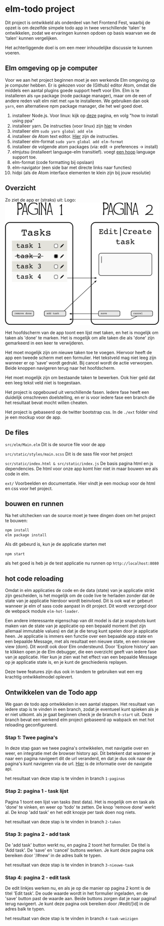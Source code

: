 # elm-todo project
Dit project is ontwikkeld als onderdeel van het Frontend Fest, waarbij de opzet is
om dezelfde simpele todo app in twee verschillende 'talen' te ontwikkelen, zodat
we ervaringen kunnen opdoen op basis waarvan we de 'talen' kunnen vergelijken.

Het achterliggende doel is om een meer inhoudelijke discussie te kunnen voeren.


## Elm omgeving op je computer
Voor we aan het project beginnen moet je een werkende Elm omgeving op je computer
hebben. Er is gekozen voor de (Github) editor Atom, omdat die middels een aantal
plugins goede support heeft voor Elm.
Elm is te installeren als `npm` package (node package manager), maar om de een of andere reden valt elm niet met `npm` te installeren. We gebruiken dan ook `yarn`, een alternatieve npm package manager, die het wel goed doet.

1. installeer Node.js. Voor linux: kijk op [deze](https://www.digitalocean.com/community/tutorials/how-to-install-node-js-on-ubuntu-16-04) pagina, en volg "how to install using ppa"
3. installeer yarn. De instructies (voor linux) zijn [hier](https://yarnpkg.com/lang/en/docs/install/) te vinden
3. installeer elm `sudo yarn global add elm`
4. installeer de Atom text editor. [Hier](https://flight-manual.atom.io/getting-started/sections/installing-atom/) zijn de instructies.
5. installeer elm-format `sudo yarn global add elm-format`
6. installeer de volgende atom packages (via: edit -> preferences -> install)
  1. elmjutsu (installeert language-elm transitief). voegt [een hoop](https://atom.io/packages/elmjutsu) language support toe.
  2. elm-format (code formatting bij opslaan)
  3. elm-navigator (een side bar met directe links naar functies)
  4. hidpi (als de Atom interface elementen te klein zijn bij jouw resolutie)


## Overzicht
Zo ziet de app er (straks) uit:
Logo: ![Ontwerp todo app](./ext/frontendfest-app.png "Frontend fest app")

Het hoofdscherm van de app toont een lijst met taken, en het is mogelijk om taken als 'done' te marken. Het is mogelijk om alle taken die als 'done' zijn gemarkeerd in een keer te verwijderen.

Het moet mogelijk zijn om nieuwe taken toe te voegen. Hiervoor
heeft de app een tweede scherm met een formulier. Het tekstveld mag niet leeg zijn wanneer er op 'save' wordt gedrukt. Bij cancel wordt de actie verworpen. Beide knoppen navigeren terug naar het hoofdscherm.

Het moet mogelijk zijn om bestaande taken te bewerken. Ook hier geld dat een leeg tekst veld niet is toegestaan.

Het project is opgebouwd uit verschillende fasen. Iedere fase heeft een duidelijk omschreven doelstelling, en er is voor iedere fase een branch die het resultaat bevat mocht willen cheaten.

Het project is gebaseerd op de twitter bootstrap css. In de `./ext` folder vind je een mockup voor de app.

## De files
`src/elm/Main.elm`
Dit is de source file voor de app

`src/static/styles/main.scss`
Dit is de sass file voor het project

`scr/static/index.html & src/static/index.js`
De basis pagina html en js dependencies. De html voor onze app komt hier niet in maar bouwen we als code in elm.

`ext/`
Voorbeelden en documentatie. Hier vindt je een mockup voor de html en css voor het project.


## bouwen en runnen
Na het uitchecken van de source moet je twee dingen doen om het project te bouwen:

```
npm install
elm package install
```

Als dit gebeurd is, kun je de applicatie starten met

`npm start`

als het goed is heb je de test applicatie nu runnen op
`http://localhost:8080`

## hot code reloading
Omdat in elm applicaties de code en de data (state) van je applicatie strikt zijn gescheiden, is het mogelijk om de code live te herladen zonder dat de state van je applicatie hierdoor wordt beinvloed. Dit is ook wat er gebeurt wanneer je elm of sass code aanpast in dit project. Dit wordt verzorgd door de webpack module `elm-hot-loader`.

Een andere interessante eigenschap van dit model is dat je snapshots kunt maken van de state van je applicatie op een bepaald moment (het zijn allemaal immutable values) en dat je die terug kunt spelen door je applicatie heen. Je applicatie is immers een functie over een bepaalde app state en een bepaalde Message, met als resultaat een nieuwe state, en een nieuwe view (dom). Dit wordt ook door Elm ondersteund. Door 'Explore history' aan te klikken open je de Elm debugger, die een overzicht geeft van iedere fase van je applicatie. Hier kun je zien wat het effect van een bepaalde Message op je applicatie state is, en je kunt de geschiedenis replayen.

Deze twee features zijn dus ook in tandem te gebruiken wat een erg krachtig ontwikkelmodel oplevert.

## Ontwikkelen van de Todo app
We gaan de todo app ontwikkelen in een aantal stappen. Het resultaat van iedere stap is te vinden in een branch, zodat je eventueel kunt spieken als je er niet uitkomt. als je gaat beginnen check je de branch `0-start` uit. Deze branch bevat een werkend elm project gebaseerd op wabpack en met hot reloading geconfigureerd.

### Stap 1: Twee pagina's
In deze stap gaan we twee pagina's ontwikkelen, met navigatie over en weer, en integratie met de browser history api. Dit betekent dat wanneer je naar een pagina navigeert dit de url veranderd, en dat je dus ook naar de pagina's kunt navigeren via de url.
[Hier](https://github.com/elm-lang/navigation) is de informatie over de navigatie api.

het resultaat van deze stap is te vinden in branch `1-paginas`

### Stap 2: pagina 1 - task lijst
Pagina 1 toont een lijst van tasks (test data). Het is mogelijk om en task als 'done' te vinken, en weer op 'todo' te zetten. De knop 'remove done' werkt al. De knop 'add task' en het edit knopje per task doen nog niets.

het resultaat van deze stap is te vinden in branch `2-taken`

### Stap 3: pagina 2 - add task
De 'add task' button werkt nu, en pagina 2 toont het formulier. De titel is 'Add task'. De 'save' en 'cancel' buttons werken. Je kunt deze pagina ook bereiken door '/#new' in de adres balk te typen.

het resultaat van deze stap is te vinden in branch `3-nieuwe-taak`

### Stap 4: pagina 2 - edit task
De edit linkjes werken nu, en als je op die manier op pagina 2 komt is de titel 'Edit task'. De oude waarde wordt in het formulier ingeladen, en de 'save' button past de waarde aan. Beide buttons zorgen dat je naar pagina1 terug navigeert. Je kunt deze pagina ook bereiken door /#edit/[id] in de adres balk te typen.

het resultaat van deze stap is te vinden in branch `4-taak-weizigen`
